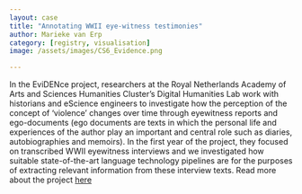 ```yaml
---
layout: case
title: "Annotating WWII eye-witness testimonies"
author: Marieke van Erp
category: [registry, visualisation]
image: /assets/images/CS6_Evidence.png

---
```


In the EviDENce project, researchers at the Royal Netherlands Academy of Arts and Sciences Humanities Cluster’s Digital Humanities Lab
work with historians and eScience engineers to investigate how the perception of the concept of ‘violence’ changes over time through
eyewitness reports and ego-documents (ego documents are texts in which the personal life and experiences of the author play an important
and central role such as diaries, autobiographies and memoirs). In the first year of the project, they focused on transcribed WWII
eyewitness interviews and we investigated how suitable state-of-the-art language technology pipelines are for the purposes of extracting
relevant information from these interview texts. Read more about the project <a href="https://pro.europeana.eu/page/issue-12-pelagios#alternative-uses-of-recogito">here</a>
